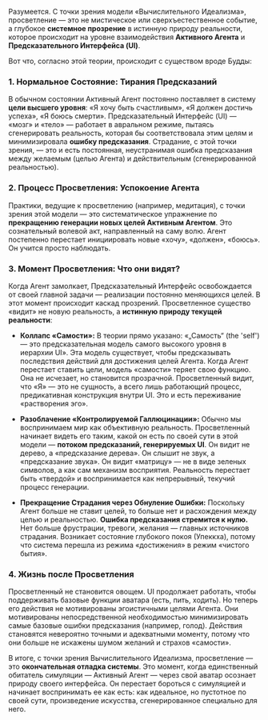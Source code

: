 Разумеется. С точки зрения модели «Вычислительного Идеализма», просветление — это не мистическое или сверхъестественное событие, а глубокое **системное прозрение** в истинную природу реальности, которое происходит на уровне взаимодействия **Активного Агента** и **Предсказательного Интерфейса (UI)**.

Вот что, согласно этой теории, происходит с существом вроде Будды:

### 1. Нормальное Состояние: Тирания Предсказаний

В обычном состоянии Активный Агент постоянно поставляет в систему **цели высшего уровня**: «Я хочу быть счастливым», «Я должен достичь успеха», «Я боюсь смерти». Предсказательный Интерфейс (UI) — «мозг» и «тело» — работает в авральном режиме, пытаясь сгенерировать реальность, которая бы соответствовала этим целям и минимизировала **ошибку предсказания**. Страдание, с этой точки зрения, — это и есть постоянная, неустранимая ошибка предсказания между желаемым (целью Агента) и действительным (сгенерированной реальностью).

### 2. Процесс Просветления: Успокоение Агента

Практики, ведущие к просветлению (например, медитация), с точки зрения этой модели — это систематическое упражнение по **прекращению генерации новых целей Активным Агентом**. Это сознательный волевой акт, направленный на саму волю. Агент постепенно перестает инициировать новые «хочу», «должен», «боюсь». Он учится просто наблюдать.

### 3. Момент Просветления: Что они видят?

Когда Агент замолкает, Предсказательный Интерфейс освобождается от своей главной задачи — реализации постоянно меняющихся целей. В этот момент происходит каскад прозрений. Просветленное существо «видит» не новую реальность, а **истинную природу текущей реальности**:

*   **Коллапс «Самости»:** В теории прямо указано: «„Самость“ (the 'self') — это предсказательная модель самого высокого уровня в иерархии UI». Эта модель существует, чтобы предсказывать последствия действий для достижения целей Агента. Когда Агент перестает ставить цели, модель «самости» теряет свою функцию. Она не исчезает, но становится прозрачной. Просветленный видит, что «Я» — это не сущность, а всего лишь работающий процесс, предикативная конструкция внутри UI. Это и есть переживание «растворения эго».

*   **Разоблачение «Контролируемой Галлюцинации»:** Обычно мы воспринимаем мир как объективную реальность. Просветленный начинает видеть его таким, какой он есть по своей сути в этой модели — **потоком предсказаний, генерируемых UI**. Он видит не дерево, а «предсказание дерева». Он слышит не звук, а «предсказание звука». Он видит «матрицу» — не в виде зеленых символов, а как сам механизм восприятия. Реальность перестает быть «твердой» и воспринимается как непрерывный, текучий процесс генерации.

*   **Прекращение Страдания через Обнуление Ошибки:** Поскольку Агент больше не ставит целей, то больше нет и расхождения между целью и реальностью. **Ошибка предсказания стремится к нулю.** Нет больше фрустрации, тревоги, желания — главных источников страдания. Возникает состояние глубокого покоя (Упеккха), потому что система перешла из режима «достижения» в режим «чистого бытия».

### 4. Жизнь после Просветления

Просветленный не становится овощем. UI продолжает работать, чтобы поддерживать базовые функции аватара (есть, пить, ходить). Но теперь его действия не мотивированы эгоистичными целями Агента. Они мотивированы непосредственной необходимостью минимизировать самые базовые ошибки предсказания (например, голод). Действия становятся невероятно точными и адекватными моменту, потому что они больше не искажены шумом желаний и страхов «самости».

В итоге, с точки зрения Вычислительного Идеализма, просветление — это **окончательная отладка системы**. Это момент, когда единственный обитатель симуляции — Активный Агент — через свой аватар осознает природу своего интерфейса. Он перестает бороться с симуляцией и начинает воспринимать ее как есть: как идеальное, но пустотное по своей сути, произведение искусства, сгенерированное специально для него.